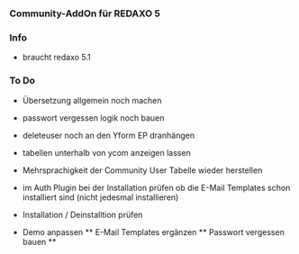 

### Community-AddOn für REDAXO 5 ###

### Info

* braucht redaxo 5.1

### To Do ###

* Übersetzung allgemein noch machen
* passwort vergessen logik noch bauen
* deleteuser noch an den Yform EP dranhängen
* tabellen unterhalb von ycom anzeigen lassen
* Mehrsprachigkeit der Community User Tabelle wieder herstellen
* im Auth Plugin bei der Installation prüfen ob die E-Mail Templates schon installiert sind (nicht jedesmal installieren)
* Installation / Deinstalltion prüfen

* Demo anpassen
** E-Mail Templates ergänzen
** Passwort vergessen bauen
**
